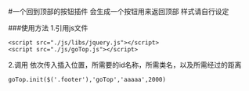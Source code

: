 #一个回到顶部的按钮插件
会生成一个按钮用来返回顶部
样式请自行设定

###使用方法
1.引用js文件
```
<script src="./js/libs/jquery.js"></script>
<script src="./js/goTop.js"></script>
```
2.调用
依次传入插入位置，所需要的id名称，所需类名，以及所需经过的距离
```
goTop.init($('.footer'),'goTop','aaaaa',2000)
```